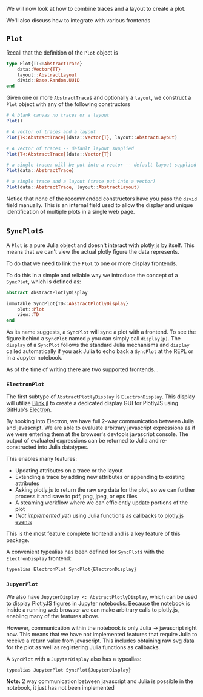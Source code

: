 We will now look at how to combine traces and a layout to create a plot.

We'll also discuss how to integrate with various frontends

## `Plot`

Recall that the definition of the `Plot` object is

```julia
type Plot{TT<:AbstractTrace}
    data::Vector{TT}
    layout::AbstractLayout
    divid::Base.Random.UUID
end
```

Given one or more `AbstractTrace`s and optionally a `layout`, we construct a
`Plot` object with any of the following constructors

```julia
# A blank canvas no traces or a layout
Plot()

# A vector of traces and a layout
Plot{T<:AbstractTrace}(data::Vector{T}, layout::AbstractLayout)

# A vector of traces -- default layout supplied
Plot{T<:AbstractTrace}(data::Vector{T})

# a single trace: will be put into a vector -- default layout supplied
Plot(data::AbstractTrace)

# a single trace and a layout (trace put into a vector)
Plot(data::AbstractTrace, layout::AbstractLayout)
```

Notice that none of the recommended constructors have you pass the `divid`
field manually. This is an internal field used to allow the display and
unique identification of multiple plots in a single web page.

## `SyncPlot`s

A `Plot` is a pure Julia object and doesn't interact with plotly.js by itself.
This means that we can't view the actual plotly figure the data represents.

To do that we need to link the `Plot` to one or more display frontends.

To do this in a simple and reliable way we introduce the concept of a
`SyncPlot`, which is defined as:

```julia
abstract AbstractPlotlyDisplay

immutable SyncPlot{TD<:AbstractPlotlyDisplay}
    plot::Plot
    view::TD
end
```

As its name suggests, a `SyncPlot` will sync a plot with a frontend. To see the
figure behind a `SyncPlot` named `p` you can simply call `display(p)`.
The `display` of a `SyncPlot` follows the standard Julia mechanisms and
`display` called automatically if you ask Julia to echo back a `SyncPlot` at
the REPL or in a Jupyter notebook.

As of the time of writing there are two supported frontends...

### `ElectronPlot`

The first subtype of `AbstractPlotlyDisplay` is `ElectronDisplay`. This display
will utilize [Blink.jl](https://github.com/JunoLab/Blink.jl) to create a
dedicated display GUI for PlotlyJS using GitHub's
[Electron](http://electron.atom.io).

By hooking into Electron, we have full 2-way communication between Julia and
javascript. We are able to evaluate arbitrary javascript expressions as if we
were entering them at the browser's devtools javascript console. The output of
evaluated expressions can be returned to Julia and re-constructed into Julia
datatypes.

This enables many features:

- Updating attributes on a trace or the layout
- Extending a trace by adding new attributes or appending to existing
attributes
- Asking plotly.js to return the raw svg data for the plot, so we can further
process it and save to pdf, png, jpeg, or eps files
- A steaming workflow where we can efficiently update portions of the plot
- (_Not implemented yet_) using Julia functions as callbacks to
[plotly.js events](https://plot.ly/javascript/#chart-events)

This is the most feature complete frontend and is a key feature of this
package.

A convenient typealias has been defined for `SyncPlot`s with the
`ElectronDisplay` frontend:

```julia
typealias ElectronPlot SyncPlot{ElectronDisplay}
```

### `JupyerPlot`

We also have `JupyterDisplay <: AbstractPlotlyDisplay`, which can be used to
display PlotlyJS figures in Jupyter notebooks. Because the notebook is inside
a running web browser we can make arbitrary calls to plotly.js, enabling many
of the features above.

However, communication within the notebook is only Julia -> javascript right
now. This means that we have not implemented features that require Julia to
receive a return value from javascript. This includes obtaining raw svg data
for the plot as well as registering Julia functions as callbacks.

A `SyncPlot` with a `JupyterDisplay` also has a typealias:

```julia
typealias JupyterPlot SyncPlot{JupyterDisplay}
```

**Note:** 2 way communication between javascript and Julia is possible in the
notebook, it just has not been implemented
